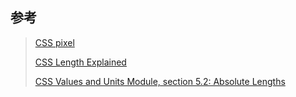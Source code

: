 



## 参考

> [CSS pixel](https://developer.mozilla.org/zh-CN/docs/Glossary/CSS_pixel) 
>
> [CSS Length Explained](https://hacks.mozilla.org/2013/09/css-length-explained/) 
>
> [CSS Values and Units Module, section 5.2: Absolute Lengths](https://drafts.csswg.org/css-values-3/#absolute-lengths) 
>
> 

